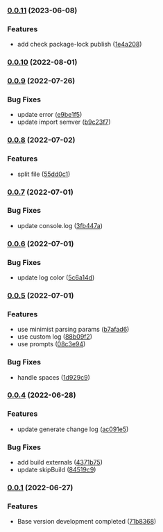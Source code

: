 ### [0.0.11](https://github.com/duoWB/easy-release/compare/v0.0.10...v0.0.11) (2023-06-08)


### Features

* add check package-lock publish ([1e4a208](https://github.com/duoWB/easy-release/commit/1e4a208a908b1164e934ec3b2b18be9ff5c5d9bc))

### [0.0.10](https://github.com/duoWB/easy-release/compare/v0.0.9...v0.0.10) (2022-08-01)

### [0.0.9](https://github.com/duoWB/easy-release/compare/v0.0.8...v0.0.9) (2022-07-26)


### Bug Fixes

* update error ([e9be1f5](https://github.com/duoWB/easy-release/commit/e9be1f5eba59b80f40e5163d4525c6acd6ea696d))
* update import semver ([b9c23f7](https://github.com/duoWB/easy-release/commit/b9c23f759064fd803fbfbb70ba1ee9816e6763ba))

### [0.0.8](https://github.com/duoWB/easy-release/compare/v0.0.7...v0.0.8) (2022-07-02)


### Features

* split file ([55dd0c1](https://github.com/duoWB/easy-release/commit/55dd0c14c0d6f8f0e8d884ca89accaab13616f0a))

### [0.0.7](https://github.com/duoWB/easy-release/compare/v0.0.6...v0.0.7) (2022-07-01)


### Bug Fixes

* update console.log ([3fb447a](https://github.com/duoWB/easy-release/commit/3fb447af6cee889842d7f1a96f0ed4bcbf022e59))

### [0.0.6](https://github.com/duoWB/easy-release/compare/v0.0.5...v0.0.6) (2022-07-01)


### Bug Fixes

* update log color ([5c6a14d](https://github.com/duoWB/easy-release/commit/5c6a14df01b7190692db35262f54acacb9817989))

### [0.0.5](https://github.com/duoWB/easy-release/compare/v0.0.4...v0.0.5) (2022-07-01)


### Features

*  use minimist parsing params ([b7afad6](https://github.com/duoWB/easy-release/commit/b7afad671af31f67c9a4700435e40a033af39b8d))
* use custom log ([88b09f2](https://github.com/duoWB/easy-release/commit/88b09f2278ca732357dd5b99f3bbeca379fc22f2))
* use prompts ([08c3e94](https://github.com/duoWB/easy-release/commit/08c3e9479cc2d54a449b08b476b7d2f035d36597))


### Bug Fixes

* handle spaces ([1d929c9](https://github.com/duoWB/easy-release/commit/1d929c996e3c84f389d52410ea695d78ad650e11))

### [0.0.4](https://github.com/duoWB/easy-release/compare/v0.0.1...v0.0.4) (2022-06-28)


### Features

* update generate change log ([ac091e5](https://github.com/duoWB/easy-release/commit/ac091e5ef77407eb0d8065ae7db52977ae8409e4))


### Bug Fixes

* add build externals ([4371b75](https://github.com/duoWB/easy-release/commit/4371b7569729e7cfdc43d8944875969bea034978))
* update skipBuild ([84519c9](https://github.com/duoWB/easy-release/commit/84519c90c8c524390ea553b42b8683eeb927822a))

### [0.0.1](https://github.com/duoWB/easy-release/compare/71b8368f6061fdef916d770207e52f1ed3ab5310...v0.0.1) (2022-06-27)


### Features

* Base version development completed ([71b8368](https://github.com/duoWB/easy-release/commit/71b8368f6061fdef916d770207e52f1ed3ab5310))

